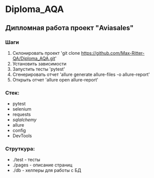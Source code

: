 # Diploma_AQA
## Дипломная работа проект "Aviasales"

### Шаги
1. Склонировать проект 'git clone https://github.com/Max-Ritter-QA/Diploma_AQA.git'
2. Установить зависимости
3. Запустить тесты 'pytest'
4. Сгенерировать отчет 'allure generate allure-files -o allure-report'
5. Открыть отчет 'allure open allure-report'

### Стек:
- pytest
- selenium
- requests
- _sqlalchemy_
- allure
- config
- DevTools

### Струткура:  
- ./test - тесты
- ./pages - описание страниц
- ./db - хелперы для работы с БД